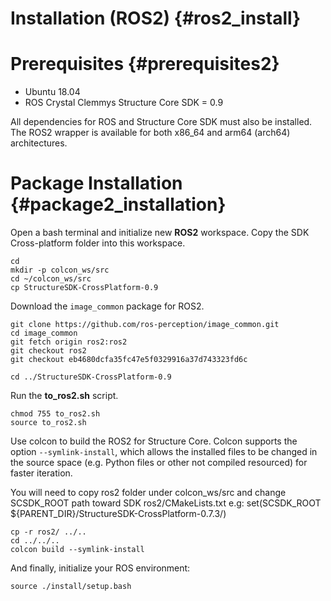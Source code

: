 # Installation (ROS2) {#ros2_install}

<!-- more -->

# Prerequisites {#prerequisites2}

 - Ubuntu 18.04
 - ROS Crystal Clemmys
Structure Core SDK = 0.9

 All dependencies for ROS and Structure Core SDK must also be installed. The ROS2 wrapper is available for both x86_64 and arm64 (arch64) architectures.

# Package Installation {#package2_installation}

Open a bash terminal and initialize new **ROS2** workspace. Copy the SDK Cross-platform folder into this workspace.

~~~{.sh}
cd 
mkdir -p colcon_ws/src 
cd ~/colcon_ws/src
cp StructureSDK-CrossPlatform-0.9
~~~

Download the `image_common` package for ROS2.

~~~{.sh}
git clone https://github.com/ros-perception/image_common.git
cd image_common
git fetch origin ros2:ros2
git checkout ros2
git checkout eb4680dcfa35fc47e5f0329916a37d743323fd6c

cd ../StructureSDK-CrossPlatform-0.9
~~~

Run the **to_ros2.sh** script.

~~~{.sh}
chmod 755 to_ros2.sh
source to_ros2.sh
~~~

Use colcon to build the ROS2 for Structure Core. Colcon supports the option `--symlink-install`, which allows the installed files to be changed in the source space (e.g. Python files or other not compiled resourced) for faster iteration.

You will need to copy ros2 folder under colcon_ws/src and change
SCSDK_ROOT path toward SDK ros2/CMakeLists.txt e.g:
set(SCSDK_ROOT ${PARENT_DIR}/StructureSDK-CrossPlatform-0.7.3/)

~~~{.sh}
cp -r ros2/ ../..
cd ../../..
colcon build --symlink-install
~~~

And finally, initialize your ROS environment:

~~~
source ./install/setup.bash
~~~
